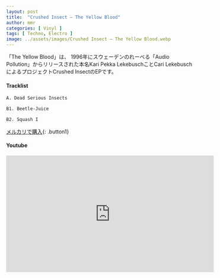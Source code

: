 ```yaml
---
layout: post
title:  "Crushed Insect – The Yellow Blood"
author: mmr
categories: [ Vinyl ]
tags: [ Techno, Electro ]
image: ../assets/images/Crushed Insect – The Yellow Blood.webp
---
```


「The Yellow Blood」は、
1996年にスウェーデンのれーべる「Audio Pollution」からリリースされた本名Kari Pekka LekebuschことCari LekebuschによるプロジェクトCrushed InsectのEPです。

#### Tracklist
```md
A. Dead Serious Insects

B1. Beetle-Juice

B2. Squash I
```

[メルカリで購入](https://jp.mercari.com/item/m17439664895?afid=6142608987){: .button1}

#### Youtube
<iframe width="560" height="315" src="https://www.youtube.com/embed/z9mZyvnN9CE?si=38SLj3YO4onbyEBC" title="YouTube video player" frameborder="0" allow="accelerometer; autoplay; clipboard-write; encrypted-media; gyroscope; picture-in-picture; web-share" referrerpolicy="strict-origin-when-cross-origin" allowfullscreen></iframe>